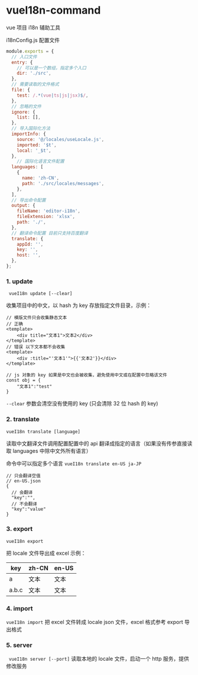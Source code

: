 # vueI18n-command
vue 项目 i18n 辅助工具

i18nConfig.js 配置文件

```javascript
module.exports = {
  // 入口文件
  entry: {
    // 可以是一个数组，指定多个入口
    dir: './src',
  },
  // 需要读取的文件格式
  file: {
    test: /.*(vue|ts|js|jsx)$/,
  },
  // 忽略的文件
  ignore: {
    list: [],
  },
  // 导入国际化方法
  importInfo: {
    source: '@/locales/useLocale.js',
    imported: '$t',
    local: '_$t',
  },
	// 国际化语言文件配置
  languages: [
    {
      name: 'zh-CN',
      path: './src/locales/messages',
    },
  ],
  // 导出命令配置
  output: {
    fileName: 'editor-i18n',
    fileExtension: 'xlsx',
    path: './',
  },
  // 翻译命令配置 目前只支持百度翻译
  translate: {
    appId: '', 
    key: '',
    host: '',
  },
};

```



### 1. update
``` vueI18n update [--clear]```

收集项目中的中文，以 hash 为 key 存放指定文件目录，示例：

```
// 模版文件只会收集静态文本
// 正确
<template>
	<div title="文本1">文本2</div>
</template>
// 错误 以下文本都不会收集
<template>
	<div :title="'文本1'">{{'文本2'}}</div>
</template>

// js 对象的 key 如果是中文也会被收集，避免使用中文或在配置中忽略该文件
const obj = {
	"文本1":"test"
}
```
`--clear` 参数会清空没有使用的 key (只会清除 32 位 hash 的 key)

### 2. translate
```vueI18n translate [language]```

读取中文翻译文件调用配置配置中的 api 翻译成指定的语言（如果没有传参直接读取 languages 中除中文外所有语言）

命令中可以指定多个语言  `vueI18n translate en-US ja-JP`

```
// 只会翻译空值 
// en-US.json
{
  // 会翻译
  "key":"",
  // 不会翻译
  "key":"value"
}
```

### 3. export
``` vueI18n export ```

把 locale 文件导出成 excel
示例：

| key   | zh-CN | en-US |
| ----- | ----- | ----- |
| a     | 文本  | 文本  |
| a.b.c | 文本  | 文本  |


### 4. import
``` vueI18n import ```
把 excel 文件转成 locale json 文件，excel 格式参考 export 导出格式

### 5. server
``` vueI18n server [--port]```
读取本地的 locale 文件，启动一个 http 服务，提供修改服务